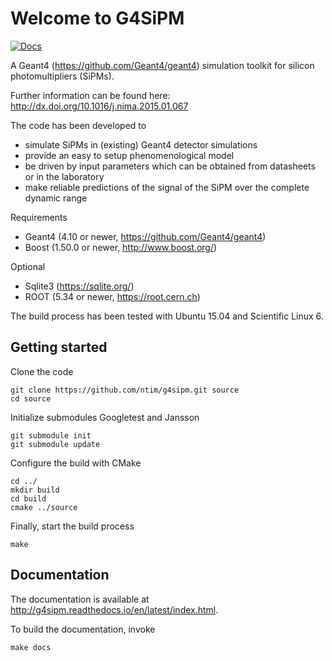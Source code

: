 # Welcome to G4SiPM

[![Docs](https://readthedocs.org/projects/g4sipm/badge/)](http://g4sipm.readthedocs.io/en/latest/index.html)

A Geant4 (https://github.com/Geant4/geant4) simulation toolkit for silicon photomultipliers (SiPMs).

Further information can be found here: http://dx.doi.org/10.1016/j.nima.2015.01.067

The code has been developed to
 * simulate SiPMs in (existing) Geant4 detector simulations
 * provide an easy to setup phenomenological model
 * be driven by input parameters which can be obtained from datasheets or in the laboratory
 * make reliable predictions of the signal of the SiPM over the complete dynamic range
 
Requirements
 * Geant4 (4.10 or newer, https://github.com/Geant4/geant4)
 * Boost (1.50.0 or newer, http://www.boost.org/)

Optional
 * Sqlite3 (https://sqlite.org/)
 * ROOT (5.34 or newer, https://root.cern.ch)
 
The build process has been tested with Ubuntu 15.04 and Scientific Linux 6.

## Getting started

Clone the code

    git clone https://github.com/ntim/g4sipm.git source
    cd source

Initialize submodules Googletest and Jansson    
    
    git submodule init
    git submodule update
    
Configure the build with CMake

    cd ../
    mkdir build
    cd build
    cmake ../source
    
Finally, start the build process

    make
    
## Documentation

The documentation is available at http://g4sipm.readthedocs.io/en/latest/index.html.

To build the documentation, invoke

    make docs
